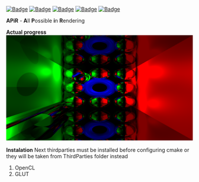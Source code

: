 [![Badge](https://img.shields.io/badge/C++-birghtgreen)](https://github.com/Basicula)
[![Badge](https://img.shields.io/badge/C-birghtgreen)](https://github.com/Basicula)
[![Badge](https://img.shields.io/badge/Python-blue)](https://github.com/Basicula)
[![Badge](https://img.shields.io/badge/CMake-aaaaaa)](https://github.com/Basicula)
[![Badge](https://europe-west6-xlocc-badge.cloudfunctions.net/XLOCC/Basicula/APiR?kill_cache=7&ifiles=pybind11|ThirdParties)](https://github.com/Basicula)

**APiR** - **A**ll **P**ossible **i**n **R**endering

**Actual progress**
![](States/actual_state.png)

**Instalation**
Next thirdparties must be installed before configuring cmake
or they will be taken from ThirdParties folder instead
1. OpenCL
2. GLUT